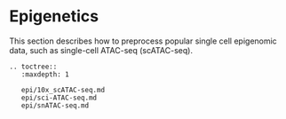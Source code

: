 # Epigenetics

This section describes how to preprocess popular single cell epigenomic data, such as single-cell ATAC-seq (scATAC-seq).

```{eval-rst}
.. toctree::
   :maxdepth: 1

   epi/10x_scATAC-seq.md
   epi/sci-ATAC-seq.md
   epi/snATAC-seq.md
   
```